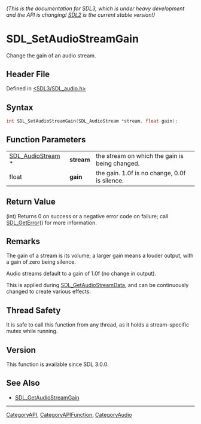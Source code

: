 ###### (This is the documentation for SDL3, which is under heavy development and the API is changing! [SDL2](https://wiki.libsdl.org/SDL2/) is the current stable version!)
# SDL_SetAudioStreamGain

Change the gain of an audio stream.

## Header File

Defined in [<SDL3/SDL_audio.h>](https://github.com/libsdl-org/SDL/blob/main/include/SDL3/SDL_audio.h)

## Syntax

```c
int SDL_SetAudioStreamGain(SDL_AudioStream *stream, float gain);
```

## Function Parameters

|                                      |            |                                                |
| ------------------------------------ | ---------- | ---------------------------------------------- |
| [SDL_AudioStream](SDL_AudioStream) * | **stream** | the stream on which the gain is being changed. |
| float                                | **gain**   | the gain. 1.0f is no change, 0.0f is silence.  |

## Return Value

(int) Returns 0 on success or a negative error code on failure; call
[SDL_GetError](SDL_GetError)() for more information.

## Remarks

The gain of a stream is its volume; a larger gain means a louder output,
with a gain of zero being silence.

Audio streams default to a gain of 1.0f (no change in output).

This is applied during [SDL_GetAudioStreamData](SDL_GetAudioStreamData),
and can be continuously changed to create various effects.

## Thread Safety

It is safe to call this function from any thread, as it holds a
stream-specific mutex while running.

## Version

This function is available since SDL 3.0.0.

## See Also

- [SDL_GetAudioStreamGain](SDL_GetAudioStreamGain)

----
[CategoryAPI](CategoryAPI), [CategoryAPIFunction](CategoryAPIFunction), [CategoryAudio](CategoryAudio)

